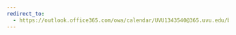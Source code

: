 ```yaml
---
redirect_to:
  - https://outlook.office365.com/owa/calendar/UVU1343540@365.uvu.edu/bookings/
---
```

